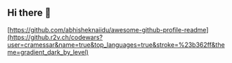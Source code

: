 ## Hi there 👋

[https://github.com/abhisheknaiidu/awesome-github-profile-readme](https://github.r2v.ch/codewars?user=cramessar&name=true&top_languages=true&stroke=%23b362ff&theme=gradient_dark_by_level)
